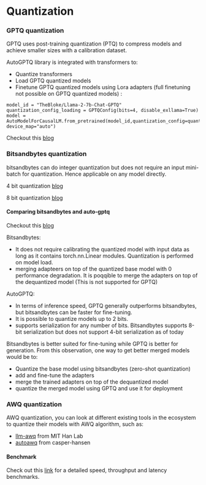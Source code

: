 # Quantization

###  GPTQ quantization

GPTQ uses post-training quantization (PTQ) to compress models and achieve smaller sizes with a calibration dataset.

AutoGPTQ library is integrated with transformers to:
- Quantize transformers
- Load GPTQ quantized models
- Finetune GPTQ quantized models using Lora adapters (full finetuning not possible on GPTQ quantized models) :

```
model_id = "TheBloke/Llama-2-7b-Chat-GPTQ"
quantization_config_loading = GPTQConfig(bits=4, disable_exllama=True)
model = AutoModelForCausalLM.from_pretrained(model_id,quantization_config=quantization_config_loading, device_map="auto")
```

Checkout this [blog](https://huggingface.co/blog/gptq-integration)

###  Bitsandbytes quantization
bitsandbytes can do integer quantization but does not require an input mini-batch for quantization. Hence applicable on any model directly.

4 bit quantization [blog](https://huggingface.co/blog/4bit-transformers-bitsandbytes)

8 bit quantization [blog](https://huggingface.co/blog/hf-bitsandbytes-integration)

#### Comparing bitsandbytes and auto-gptq

Checkout this [blog](https://huggingface.co/blog/overview-quantization-transformers)

Bitsandbytes:
- It does not require calibrating the quantized model with input data as long as it contains torch.nn.Linear modules. Quantization is performed on model load.
- merging adapteers on top of the quantized base model with 0 performance degradation. It is poqqible to merge the adapters on top of the dequantized model (This is not supported for GPTQ)

AutoGPTQ:
- In terms of inference speed, GPTQ generally outperforms bitsandbytes, but bitsandbytes can be faster for fine-tuning.
- It is possible to quantize models up to 2 bits.
- supports serialization for any number of bits. Bitsandbytes supports 8-bit serialization but does not support 4-bit serialization as of today

Bitsandbytes is better suited for fine-tuning while GPTQ is better for generation. From this observation, one way to get better merged models would be to:
- Quantize the base model using bitsandbytes (zero-shot quantization)
- add and fine-tune the adapters
- merge the trained adapters on top of the dequantized model
- quantize the merged model using GPTQ and use it for deployment

###  AWQ quantization

AWQ quantization, you can look at different existing tools in the ecosystem to quantize their models with AWQ algorithm, such as:
- [llm-awq](https://github.com/mit-han-lab/llm-awq) from MIT Han Lab
- [autoawq](https://github.com/casper-hansen/AutoAWQ) from casper-hansen


#### Benchmark

Check out this [link](https://huggingface.co/docs/transformers/v4.35.0/main_classes/quantization#quantize--transformers-models) for a detailed speed, throughput and latency benchmarks.

